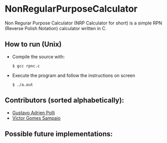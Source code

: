 # NonRegularPurposeCalculator

Non Regurar Purpose Calculator (NRP Calculator for short) is a simple RPN (Reverse Polish Notation) calculator written in C.

## How to run (Unix)

- Compile the source with:

  `$ gcc rpnc.c`

- Execute the program and follow the instructions on screen

  `$ ./a.out`

## Contributors (sorted alphabetically):

- [Gustavo Adrien Polli](https://github.com/gapolli)
- [Victor Gomes Sampaio](https://github.com/VictorGom3s)

## Possible future implementations:
